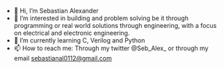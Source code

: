 - 👋 Hi, I’m Sebastian Alexander
- 👀 I’m interested in building and problem solving be it through programming or real world solutions through engineering, with a focus on electrical and electronic engineering.
- 🌱 I’m currently learning C, Verilog and Python
- 📫 How to reach me: Through my twitter @Seb_Alex_ or through my email sebastianal0112@gmail.com

<!---
Sebastian-JE-Alexander/Sebastian-JE-Alexander is a ✨ special ✨ repository because its `README.md` (this file) appears on your GitHub profile.
You can click the Preview link to take a look at your changes.
--->
